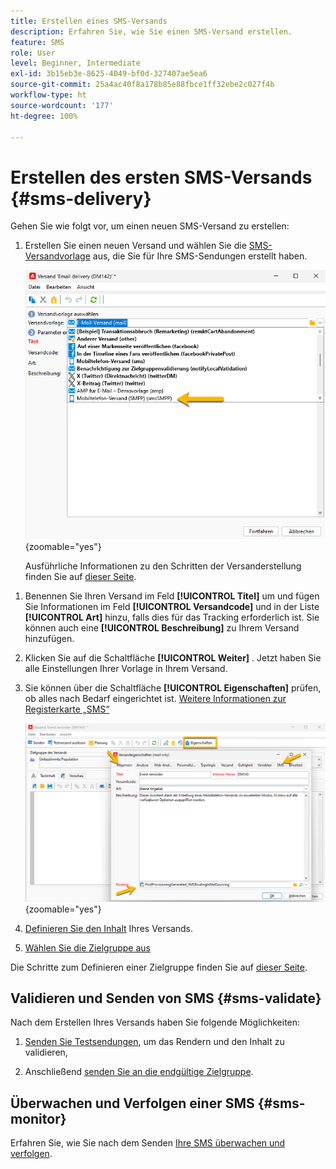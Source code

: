 ```yaml
---
title: Erstellen eines SMS-Versands
description: Erfahren Sie, wie Sie einen SMS-Versand erstellen.
feature: SMS
role: User
level: Beginner, Intermediate
exl-id: 3b15eb3e-8625-4049-bf0d-327407ae5ea6
source-git-commit: 25a4ac40f8a178b85e88fbce1ff32ebe2c027f4b
workflow-type: ht
source-wordcount: '177'
ht-degree: 100%

---
```


# Erstellen des ersten SMS-Versands {#sms-delivery}

Gehen Sie wie folgt vor, um einen neuen SMS-Versand zu erstellen:

1. Erstellen Sie einen neuen Versand und wählen Sie die [SMS-Versandvorlage](sms-mid-sourcing.md#sms-delivery-template) aus, die Sie für Ihre SMS-Sendungen erstellt haben.

   ![](assets/sms_create.png){zoomable="yes"}

   Ausführliche Informationen zu den Schritten der Versanderstellung finden Sie auf [dieser Seite](../../start/create-message.md).

<!-- * For standalone instance,  [learn more here](sms-standalone-instance.md#sms-delivery-template).
* For mid-sourcing infrastructure, -->

1. Benennen Sie Ihren Versand im Feld **[!UICONTROL Titel]** um und fügen Sie Informationen im Feld **[!UICONTROL Versandcode]** und in der Liste **[!UICONTROL Art]** hinzu, falls dies für das Tracking erforderlich ist. Sie können auch eine **[!UICONTROL Beschreibung]** zu Ihrem Versand hinzufügen.

1. Klicken Sie auf die Schaltfläche **[!UICONTROL Weiter]** . Jetzt haben Sie alle Einstellungen Ihrer Vorlage in Ihrem Versand.

1. Sie können über die Schaltfläche **[!UICONTROL Eigenschaften]** prüfen, ob alles nach Bedarf eingerichtet ist. [Weitere Informationen zur Registerkarte „SMS“](sms-delivery-settings.md#sms-tab)

   ![](assets/sms_settings.png){zoomable="yes"}

1. [Definieren Sie den Inhalt](sms-content.md) Ihres Versands.

1. [Wählen Sie die Zielgruppe aus](sms-audience.md)

Die Schritte zum Definieren einer Zielgruppe finden Sie auf [dieser Seite](../../audiences/create-audiences.md).

## Validieren und Senden von SMS {#sms-validate}

Nach dem Erstellen Ihres Versands haben Sie folgende Möglichkeiten:

1. [Senden Sie Testsendungen](sms-proofs.md), um das Rendern und den Inhalt zu validieren,

1. Anschließend [senden Sie an die endgültige Zielgruppe](sms-send.md).

## Überwachen und Verfolgen einer SMS {#sms-monitor}

Erfahren Sie, wie Sie nach dem Senden [Ihre SMS überwachen und verfolgen](sms-monitor.md).
